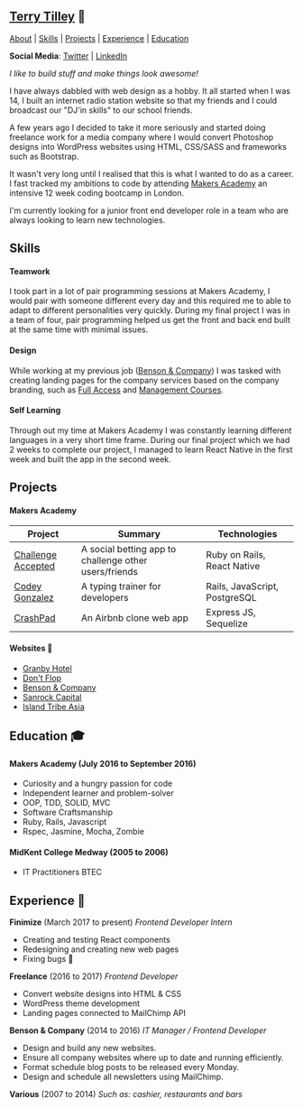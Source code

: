 ## [Terry Tilley](http://terrytilley.com/) 🎨

[About](#about) | [Skills](#skills) | [Projects](#projects) |
[Experience](#experience) | [Education](#education)

**Social Media**: [Twitter](https://twitter.com/terrytilley8) | [LinkedIn](https://www.linkedin.com/in/terrytilley/)

*I like to build stuff and make things look awesome!*

I have always dabbled with web design as a hobby. It all started when I was 14, I built an internet radio station website so that my friends and I could broadcast our "DJ'in skills" to our school friends.

A few years ago I decided to take it more seriously and started doing freelance work for a media company where I would convert Photoshop designs into WordPress websites using HTML, CSS/SASS and frameworks such as Bootstrap.

It wasn't very long until I realised that this is what I wanted to do as a career. I fast tracked my ambitions to code by attending [Makers Academy](http://www.makersacademy.com/) an intensive 12 week coding bootcamp in London.

I'm currently looking for a junior front end developer role in a team who are always looking to learn new technologies.

## Skills

#### Teamwork
I took part in a lot of pair programming sessions at Makers Academy, I would pair with someone different every day and this required me to able to adapt to different personalities very quickly. During my final project I was in a team of four, pair programming helped us get the front and back end built at the same time with minimal issues.

#### Design
While working at my previous job ([Benson & Company](http://www.bensoncompany.co.uk)) I was tasked with creating landing pages for the company services based on the company branding, such as [Full Access](http://full-access.co.uk/) and [Management Courses](http://www.managementcourseslondon.com/).

#### Self Learning
Through out my time at Makers Academy I was constantly learning different languages in a very short time frame. During our final project which we had 2 weeks to complete our project, I managed to learn React Native in the first week and built the app in the second week.

## Projects 

#### Makers Academy
| Project | Summary | Technologies |
|---------------------------------------------------------------------------------------------------------------------------------|--------------------------------------------------------------------------------------------------|-------------------------------------------------------|
| [Challenge Accepted](https://github.com/challenge-accepted-team) | A social betting app to challenge other users/friends  | Ruby on Rails, React Native |
| [Codey Gonzalez](https://github.com/terrytilley/codey-gonzalez) | A typing trainer for developers | Rails, JavaScript, PostgreSQL |
| [CrashPad](https://github.com/terrytilley/crashpad) | An Airbnb clone web app | Express JS, Sequelize |

#### Websites 🔗
- [Granby Hotel](http://hotelingravesend.com/)
- [Don't Flop](http://dontflop.com/)
- [Benson & Company](http://bensoncompany.co.uk/)
- [Sanrock Capital](http://sanrockcapital.co.uk/)
- [Island Tribe Asia](http://islandtribeasia.com/)

## Education 🎓

#### Makers Academy (July 2016 to September 2016)

- Curiosity and a hungry passion for code
- Independent learner and problem-solver
- OOP, TDD, SOLID, MVC
- Software Craftsmanship
- Ruby, Rails, Javascript
- Rspec, Jasmine, Mocha, Zombie

#### MidKent College Medway (2005 to 2006)

- IT Practitioners BTEC

## Experience 💼

**Finimize** (March 2017 to present)
*Frontend Developer Intern*

- Creating and testing React components
- Redesigning and creating new web pages
- Fixing bugs 🐞

**Freelance** (2016 to 2017)
*Frontend Developer*

- Convert website designs into HTML & CSS
- WordPress theme development
- Landing pages connected to MailChimp API

**Benson & Company** (2014 to 2016)
*IT Manager / Frontend Developer*

- Design and build any new websites.
- Ensure all company websites where up to date and running efficiently.
- Format schedule blog posts to be released every Monday.
- Design and schedule all newsletters using MailChimp.

**Various** (2007 to 2014)
*Such as: cashier, restaurants and bars*
